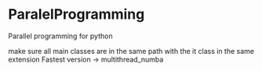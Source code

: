 # ParalelProgramming
Parallel programming for python 

make sure all main classes are in the same path with the it class in the same extension
Fastest version -> multithread_numba
